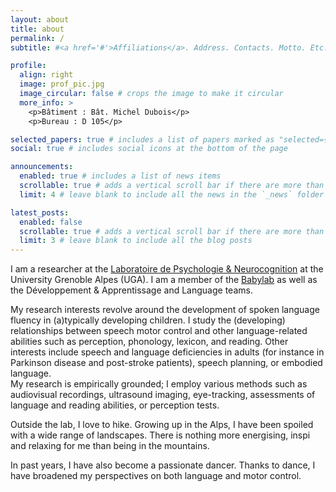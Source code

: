 ```yaml
---
layout: about
title: about
permalink: /
subtitle: #<a href='#'>Affiliations</a>. Address. Contacts. Motto. Etc.

profile:
  align: right
  image: prof_pic.jpg
  image_circular: false # crops the image to make it circular
  more_info: >
    <p>Bâtiment : Bât. Michel Dubois</p>
    <p>Bureau : D 105</p>

selected_papers: true # includes a list of papers marked as "selected={true}"
social: true # includes social icons at the bottom of the page

announcements:
  enabled: true # includes a list of news items
  scrollable: true # adds a vertical scroll bar if there are more than 3 news items
  limit: 4 # leave blank to include all the news in the `_news` folder

latest_posts:
  enabled: false
  scrollable: true # adds a vertical scroll bar if there are more than 3 new posts items
  limit: 3 # leave blank to include all the blog posts
---
```


I am a researcher at the [Laboratoire de Psychologie & Neurocognition](https://lpnc.univ-grenoble-alpes.fr/fr) at the University Grenoble Alpes (UGA). I am a member of the [Babylab](https://lpnc.univ-grenoble-alpes.fr/fr/babylab) as well as the Développement & Apprentissage and Language teams.

My research interests revolve around the development of spoken language fluency in (a)typically developing children. I study the (developing) relationships between speech motor control and other language-related abilities such as perception, phonology, lexicon, and reading. Other interests include speech and language deficiencies in adults (for instance in Parkinson disease and post-stroke patients), speech planning, or embodied language.  
My research is empirically grounded; I employ various methods such as audiovisual recordings, ultrasound imaging, eye-tracking, assessments of language and reading abilities, or perception tests.

Outside the lab, I love to hike. Growing up in the Alps, I have been spoiled with a wide range of landscapes. There is nothing more energising, inspi and relaxing for me than being in the mountains.

In past years, I have also become a passionate dancer. Thanks to dance, I have broadened my perspectives on both language and motor control.
